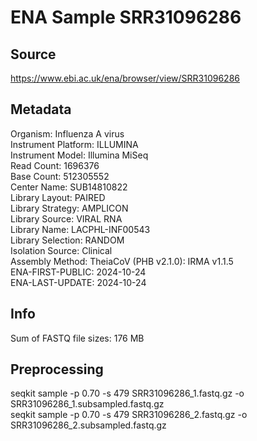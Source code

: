 # ENA Sample SRR31096286

## Source 
https://www.ebi.ac.uk/ena/browser/view/SRR31096286

## Metadata
Organism:   Influenza A virus <br>
Instrument Platform:    ILLUMINA <br>
Instrument Model:   Illumina MiSeq <br>
Read Count: 1696376 <br>
Base Count: 512305552 <br>
Center Name:    SUB14810822 <br>
Library Layout: PAIRED <br>
Library Strategy:   AMPLICON <br>
Library Source: VIRAL RNA <br>
Library Name:   LACPHL-INF00543 <br>
Library Selection:  RANDOM <br>
Isolation Source:   Clinical <br>
Assembly Method:    TheiaCoV (PHB v2.1.0): IRMA v1.1.5 <br>
ENA-FIRST-PUBLIC:   2024-10-24 <br>
ENA-LAST-UPDATE:    2024-10-24  <br>

## Info
Sum of FASTQ file sizes:    176 MB

## Preprocessing
seqkit sample -p 0.70 -s 479 SRR31096286_1.fastq.gz -o SRR31096286_1.subsampled.fastq.gz <br>
seqkit sample -p 0.70 -s 479 SRR31096286_2.fastq.gz -o SRR31096286_2.subsampled.fastq.gz <br>
